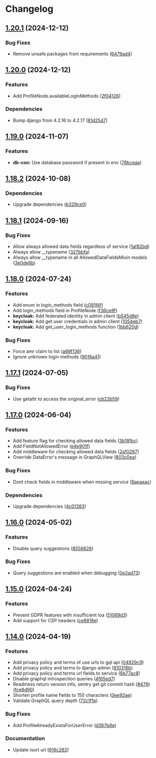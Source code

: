 # Changelog

## [1.20.1](https://github.com/City-of-Helsinki/open-city-profile/compare/open-city-profile-v1.20.0...open-city-profile-v1.20.1) (2024-12-12)


### Bug Fixes

* Remove unsafe packages from requirements ([6479ad4](https://github.com/City-of-Helsinki/open-city-profile/commit/6479ad436b280c19500806fcdd0ee1d122c4e75e))

## [1.20.0](https://github.com/City-of-Helsinki/open-city-profile/compare/open-city-profile-v1.19.0...open-city-profile-v1.20.0) (2024-12-12)


### Features

* Add ProfileNode.availableLoginMethods ([2f04126](https://github.com/City-of-Helsinki/open-city-profile/commit/2f041267a31e764023687c67214b634abe343050))


### Dependencies

* Bump django from 4.2.16 to 4.2.17 ([81d25d7](https://github.com/City-of-Helsinki/open-city-profile/commit/81d25d7ff989f206ea340b2ef4e7a3925ca2c337))

## [1.19.0](https://github.com/City-of-Helsinki/open-city-profile/compare/open-city-profile-v1.18.2...open-city-profile-v1.19.0) (2024-11-07)


### Features

* **db-con:** Use database password if present in env ([78bceaa](https://github.com/City-of-Helsinki/open-city-profile/commit/78bceaad8c12522818807df374d0937af860e8f5))

## [1.18.2](https://github.com/City-of-Helsinki/open-city-profile/compare/open-city-profile-v1.18.1...open-city-profile-v1.18.2) (2024-10-08)


### Dependencies

* Upgrade dependencies ([b329ce0](https://github.com/City-of-Helsinki/open-city-profile/commit/b329ce0d19ea127d1a4909c4dbb49e6cd41312fa))

## [1.18.1](https://github.com/City-of-Helsinki/open-city-profile/compare/open-city-profile-v1.18.0...open-city-profile-v1.18.1) (2024-09-16)


### Bug Fixes

* Allow always allowed data fields regardless of service ([1af82bd](https://github.com/City-of-Helsinki/open-city-profile/commit/1af82bd02d513a1fb01ae439b43f3cec3e504cd9))
* Always allow __typename ([327bbfa](https://github.com/City-of-Helsinki/open-city-profile/commit/327bbfa9325a38aa238bd65925857a5cbb209246))
* Always allow __typename in all AllowedDataFieldsMixin models ([3e0de6b](https://github.com/City-of-Helsinki/open-city-profile/commit/3e0de6b72dd8f5341f8ec1f147041215c1e3c3ad))

## [1.18.0](https://github.com/City-of-Helsinki/open-city-profile/compare/open-city-profile-v1.17.1...open-city-profile-v1.18.0) (2024-07-24)


### Features

* Add enum in login_methods field ([c081f4f](https://github.com/City-of-Helsinki/open-city-profile/commit/c081f4f98ad466b347e81f18ca31c912543248ea))
* Add login_methods field in ProfileNode ([f36ce8f](https://github.com/City-of-Helsinki/open-city-profile/commit/f36ce8f7c6734ca2cec8b2f431a995d163366153))
* **keycloak:** Add federated identity in admin client ([b545d8e](https://github.com/City-of-Helsinki/open-city-profile/commit/b545d8ebb2aaca6b69c92b19293a994fa65728d9))
* **keycloak:** Add get user credentials in admin client ([1054eb7](https://github.com/City-of-Helsinki/open-city-profile/commit/1054eb705499cdd962191620cd34f4f655ba2c86))
* **keycloak:** Add get_user_login_methods function ([1bb620d](https://github.com/City-of-Helsinki/open-city-profile/commit/1bb620d06ac9789654e29b6a53801a59e9399fd7))


### Bug Fixes

* Force amr claim to list ([a69f136](https://github.com/City-of-Helsinki/open-city-profile/commit/a69f1360edc6c495ba4a8a2a42bd6198482e2ed5))
* Ignore unknown login methods ([9016a41](https://github.com/City-of-Helsinki/open-city-profile/commit/9016a41a5a935d1d8229403672623c78d4262d41))

## [1.17.1](https://github.com/City-of-Helsinki/open-city-profile/compare/open-city-profile-v1.17.0...open-city-profile-v1.17.1) (2024-07-05)


### Bug Fixes

* Use getattr to access the original_error ([cb22b59](https://github.com/City-of-Helsinki/open-city-profile/commit/cb22b594fd39370f1d180ef650f7ea002b9be524))

## [1.17.0](https://github.com/City-of-Helsinki/open-city-profile/compare/open-city-profile-v1.16.0...open-city-profile-v1.17.0) (2024-06-04)


### Features

* Add feature flag for checking allowed data fields ([3b18fbc](https://github.com/City-of-Helsinki/open-city-profile/commit/3b18fbceab4d941fe59a1fa0fc94009cdc1c0def))
* Add FieldNotAllowedError ([e4e901f](https://github.com/City-of-Helsinki/open-city-profile/commit/e4e901f66d56b19055a8b09fc5e92443d2bedd23))
* Add middleware for checking allowed data fields ([2a10287](https://github.com/City-of-Helsinki/open-city-profile/commit/2a1028764aa514efddf02958e512106f6d7952ee))
* Override DataError's message in GraphQLView ([803c0ea](https://github.com/City-of-Helsinki/open-city-profile/commit/803c0eade7c4cca8ac6c373b79c08b5b1c243ed6))


### Bug Fixes

* Dont check fields in middleware when missing service ([8aeaeac](https://github.com/City-of-Helsinki/open-city-profile/commit/8aeaeacaba1fd5e75c60d0a8562367e590824a71))


### Dependencies

* Upgrade dependencies ([4c01383](https://github.com/City-of-Helsinki/open-city-profile/commit/4c01383fa28dc7ecd5119789b9c701bd8d4c9d02))

## [1.16.0](https://github.com/City-of-Helsinki/open-city-profile/compare/open-city-profile-v1.15.0...open-city-profile-v1.16.0) (2024-05-02)


### Features

* Disable query suggestions ([8556826](https://github.com/City-of-Helsinki/open-city-profile/commit/85568265501c2fa7b2e2302bf8fa2594754a872f))


### Bug Fixes

* Query suggestions are enabled when debugging ([0e2ad73](https://github.com/City-of-Helsinki/open-city-profile/commit/0e2ad73c7076d0c63f25cfec476a236d53bf4cab))

## [1.15.0](https://github.com/City-of-Helsinki/open-city-profile/compare/open-city-profile-v1.14.0...open-city-profile-v1.15.0) (2024-04-24)


### Features

* Prevent GDPR features with insufficient loa ([51069d3](https://github.com/City-of-Helsinki/open-city-profile/commit/51069d33a5829686c5c82c47ae91503374bdddee))
* Add support for CSP headers ([ce8818e](https://github.com/City-of-Helsinki/open-city-profile/commit/ce8818e94697cec5228868034339121202fded9a))


## [1.14.0](https://github.com/City-of-Helsinki/open-city-profile/compare/open-city-profile-v1.13.1...open-city-profile-v1.14.0) (2024-04-19)


### Features

* Add privacy policy and terms of use urls to gql api ([04929c9](https://github.com/City-of-Helsinki/open-city-profile/commit/04929c92e889b0e8e8c280a9ddcb972fe75d5bbc))
* Add privacy policy and terms to django admin ([810316b](https://github.com/City-of-Helsinki/open-city-profile/commit/810316bd9e710da0cad369a0611405deacde93d3))
* Add privacy policy and terms url fields to service ([6b77ac8](https://github.com/City-of-Helsinki/open-city-profile/commit/6b77ac89302fd0f5130de79a8656607bf6ac948b))
* Disable graphql introspection queries ([4f65ed7](https://github.com/City-of-Helsinki/open-city-profile/commit/4f65ed7835956190d0a981da0866b46d7f53d3f2))
* Readiness return version info, sentry get git commit hash ([#479](https://github.com/City-of-Helsinki/open-city-profile/issues/479)) ([fce8d90](https://github.com/City-of-Helsinki/open-city-profile/commit/fce8d901f0c5a37edd8c0060d6dbb11bc4525b72))
* Shorten profile name fields to 150 characters ([0ee92ae](https://github.com/City-of-Helsinki/open-city-profile/commit/0ee92ae2f0ffda1e28941da06f850349b25851fb))
* Validate GraphQL query depth ([72c1f1e](https://github.com/City-of-Helsinki/open-city-profile/commit/72c1f1eb684f56f96ac2913c152b9072a7104265))


### Bug Fixes

* Add ProfileAlreadyExistsForUserError ([d367b8e](https://github.com/City-of-Helsinki/open-city-profile/commit/d367b8e0761f83b9ba1dec9821531024cce25356))


### Documentation

* Update isort url ([616c262](https://github.com/City-of-Helsinki/open-city-profile/commit/616c26226820609ac499b31e11e0ff05a6029bf8))

